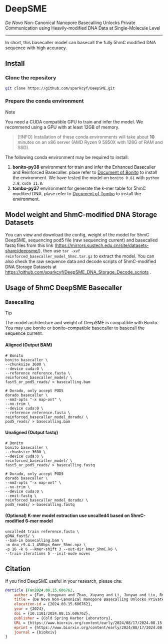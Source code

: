 # DeepSME

*De Novo* Non-Canonical Nanopore Basecalling Unlocks Private Communication using Heavily-modified DNA Data at Single-Molecule Level

---

In short, this basecaller model can basecall the fully 5hmC modified DNA sequence with high accuracy.

## Install

### Clone the repository

``` bash
git clone https://github.com/sparkcyf/DeepSME.git
```

### Prepare the conda environment

> [!NOTE]
> You need a CUDA compatible GPU to train and infer the model. We recommend using a GPU with at least 12GB of memory.

> [!INFO]
> Installation of these conda environments will take about **10** minutes on an x86 server (AMD Ryzen 9 5950X with 128G of RAM and SSD).

The following conda environment may be required to install:

1. **bonito-py38** environment for train and infer the Enhanced Basecaller and Reinforced Basecaller. plase refer to [Document of Bonito](https://github.com/nanoporetech/bonito) to install the environment. We have tested the model on `bonito 0.81` with `python 3.8`, `cuda 11.8`.
2. **tombo-py37** environment for generate the k-mer table for 5hmC modified DNA. plase refer to [Document of Tombo](https://github.com/nanoporetech/tombo) to install the environment.

## Model weight and 5hmC-modified DNA Storage Datasets

You can view and download the config, weight of the model for 5hmC DeepSME, sequencing pod5 file (raw sequencing current) and basecalled fastq files from this link (https://mirrors.sustech.edu.cn/site/datasets-share/deepsme/), then use `tar -xvf reinforced_basecaller_model_5hmc.tar.gz` to extract the model. You can also check the raw sequence data and decode scripts of 5hmC-modified DNA Storage Datasets at https://github.com/sparkcyf/DeepSME_DNA_Storage_Decode_scripts .

## Usage of 5hmC DeepSME Basecaller

### Basecalling

> [!TIP]
> The model architecture and weight of DeepSME is compatible with Bonito. You may use bonito or bonito-compatible basecaller to basecall the sequence current.

#### Aligned (Output BAM)
``` shell
# Bonito
bonito basecaller \
--chunksize 3600 \
--device cuda:0 \
--reference reference.fasta \
reinforced_basecaller_model/ \
fast5_or_pod5_reads/ > basecalling.bam

# Dorado, only accept POD5
dorado basecaller \
--mm2-opts "-x map-ont" \
--no-trim \
--device cuda:0 \
--reference reference.fasta \
reinforced_basecaller_model_dorado/ \
pod5_reads/ > basecalling.bam
```

#### Unaligned (Output fastq)
``` shell
# Bonito
bonito basecaller \
--chunksize 3600 \
--device cuda:0 \
reinforced_basecaller_model/ \
fast5_or_pod5_reads/ > basecalling.fastq

# Dorado, only accept POD5
dorado basecaller \
--mm2-opts "-x map-ont" \
--no-trim \
--device cuda:0 \
--emit-fastq \
reinforced_basecaller_model_dorado/ \
pod5_reads/ > basecalling.fastq
```

#### (Optional) K-mer model extraction use uncalled4 based on 5hmC-modified 6-mer model

``` shell
uncalled4 train reference.fasta \
gDNA_fast5/ \
--bam-in basecalling.bam \
-m dna_r9.4.1_450bps_6mer_5hmc.npz \
-p 16 -k 6 --kmer-shift 3 --out-dir kmer_5hmC.k6 \
--train-iterations 5 --init-mode moves
```

## Citation

If you find DeepSME useful in your research, please cite:

``` bibtex
@article {Fan2024.08.15.606762,
	author = {Fan, Qingyuan and Zhao, Xuyang and Li, Junyao and Liu, Ronghui and Liu, Ming and Long, Yanping and Fu, Yang and Feng, Qishun and Zhai, Jixian and Pan, Qing and Li, Yi},
	title = {De Novo Non-Canonical Nanopore Basecalling Unlocks Private Communication using Heavily-modified DNA Data at Single-Molecule Level},
	elocation-id = {2024.08.15.606762},
	year = {2024},
	doi = {10.1101/2024.08.15.606762},
	publisher = {Cold Spring Harbor Laboratory},
	URL = {https://www.biorxiv.org/content/early/2024/08/17/2024.08.15.606762},
	eprint = {https://www.biorxiv.org/content/early/2024/08/17/2024.08.15.606762.full.pdf},
	journal = {bioRxiv}
}
```

